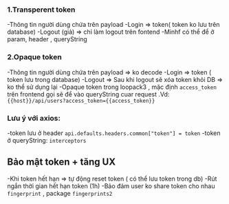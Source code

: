 ### 1.Transperent token
-Thông tin người dùng chứa trên payload
-Login => token( token ko lưu trên database)
-Logout (giả) => chỉ làm logout trên fontend
-Minhf có thể để ở param, header , queryString

### 2.Opaque token
-Thông tin người dùng chứa trên payload => ko decode
-Login => token ( token lưu trong database)
-Logout => Sau khi logout sẽ xóa token khỏi DB => ko thể sử dụng lại
-Opaque token trong loopack3 , mặc định `access_token` trên frontend gọi sẽ để vào queryString cuar request .Vd: `{{host}}/api/users?access_token={{access_token}}`

### Lưu ý với axios:
-token lưu ở header `api.defaults.headers.common["token"] = token`
-token ở queryString: `interceptors`

## Bảo mật token + tăng UX
-Khi token hết hạn => tự động reset token ( có thể lưu token trong db)
-Rút ngắn thời gian hết hạn token (1h)
-Bảo đảm user ko share token cho nhau `fingerprint` , package `fingerprints2`